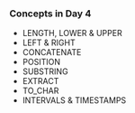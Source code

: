 ### Concepts in Day 4

- LENGTH, LOWER & UPPER
- LEFT & RIGHT
- CONCATENATE
- POSITION
- SUBSTRING
- EXTRACT
- TO_CHAR
- INTERVALS & TIMESTAMPS



